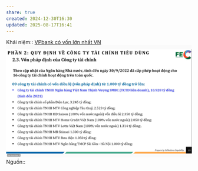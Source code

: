 ```yaml
---
share: true
created: 2024-12-30T16:30
updated: 2025-08-17T16:41
---
```

Khái niệm:: 
[VPbank có vốn lớn nhất VN](../../../Ng%C3%A2n%20h%C3%A0ng/VPbank%20c%C3%B3%20v%E1%BB%91n%20l%E1%BB%9Bn%20nh%E1%BA%A5t%20VN.md)
![Pasted image 20241230163017.png](../../../../../../../assets/attachments/Pasted%20image%2020241230163017.png)
Nguồn:: 
